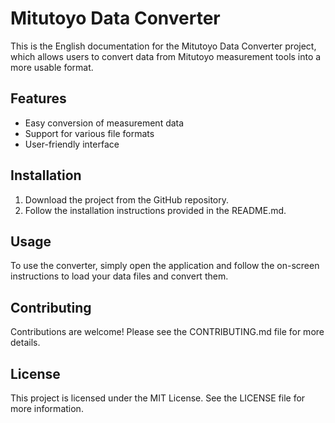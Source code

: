 # Mitutoyo Data Converter

This is the English documentation for the Mitutoyo Data Converter project, which allows users to convert data from Mitutoyo measurement tools into a more usable format.

## Features
- Easy conversion of measurement data
- Support for various file formats
- User-friendly interface

## Installation
1. Download the project from the GitHub repository.
2. Follow the installation instructions provided in the README.md.

## Usage
To use the converter, simply open the application and follow the on-screen instructions to load your data files and convert them.

## Contributing
Contributions are welcome! Please see the CONTRIBUTING.md file for more details.

## License
This project is licensed under the MIT License. See the LICENSE file for more information.